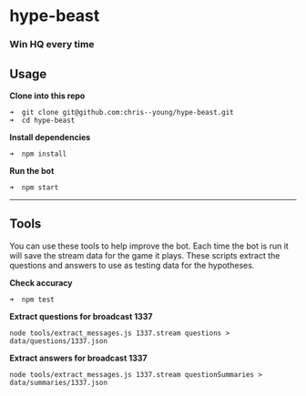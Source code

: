 hype-beast
==========

### Win HQ every time

Usage
-----

__Clone into this repo__
```
➜  git clone git@github.com:chris--young/hype-beast.git
➜  cd hype-beast
```

__Install dependencies__
```
➜  npm install
```

__Run the bot__
```
➜  npm start
```

******

Tools
-----

You can use these tools to help improve the bot. Each time the bot is run it will
save the stream data for the game it plays. These scripts extract the questions and
answers to use as testing data for the hypotheses.

__Check accuracy__
```
➜  npm test
```

__Extract questions for broadcast 1337__
```
node tools/extract_messages.js 1337.stream questions > data/questions/1337.json
```

__Extract answers for broadcast 1337__
```
node tools/extract_messages.js 1337.stream questionSummaries > data/summaries/1337.json
```
